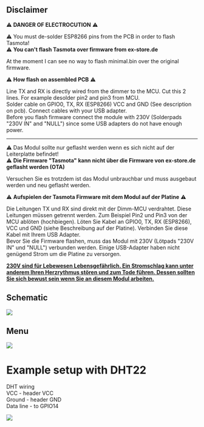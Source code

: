 ## Disclaimer
:warning: **DANGER OF ELECTROCUTION** :warning:

:warning: You must de-solder ESP8266 pins from the PCB in order to flash Tasmota!<br>
:warning: **You can't flash Tasmota over firmware from ex-store.de**

At the moment I can see no way to flash minimal.bin over the original firmware.

:warning: **How flash on assembled PCB** :warning:

Line TX and RX is directly wired from the dimmer to the MCU. Cut this 2 lines. For example desolder pin2 and pin3 from MCU.<br> Solder cable on GPIO0, TX, RX (ESP8266) VCC and GND (See description on pcb). Connect cables with your USB adapter.<br> Before you flash firmware connect the module with 230V (Solderpads "230V IN" and "NULL") since some USB adapters do not have enough power.

***

:warning: Das Modul sollte nur geflasht werden wenn es sich nicht auf der Leiterplatte befindet!<br>
:warning: **Die Firmware "Tasmota" kann nicht über die Firmware von ex-store.de geflasht werden (OTA)**

Versuchen Sie es trotzdem ist das Modul unbrauchbar und muss ausgebaut werden und neu geflasht werden.

:warning: **Aufspielen der Tasmota Firmware mit dem Modul auf der Platine** :warning:

Die Leitungen TX und RX sind direkt mit der Dimm-MCU verdrahtet. Diese Leitungen müssen getrennt werden. Zum Beispiel Pin2 und Pin3 von der MCU ablöten (hochbiegen). Löten Sie Kabel an GPIO0, TX, RX (ESP8266), VCC und GND (siehe Beschreibung auf der Platine). Verbinden Sie diese Kabel mit Ihrem USB Adapter.<br>
Bevor Sie die Firmware flashen, muss das Modul mit 230V (Lötpads "230V IN" und "NULL") verbunden werden. Einige USB-Adapter haben nicht genügend Strom um die Platine zu versorgen.

[
**230V sind für Lebewesen Lebensgefährlich. Ein Stromschlag kann unter anderem Ihren Herzrythmus stören und zum Tode führen. Dessen sollten Sie sich bewust sein wenn Sie an diesem Modul arbeiten.**](https://de.wikipedia.org/wiki/Stromunfall)

## Schematic

![](https://ex-store.de/media/image/product/222/lg/2-kanal-rs232-wifi-wlan-dimmer-modul-v4-fuer-unterputzmontage-230v-3a~3.png)  

## Menu

![](https://pi-gate.net/images/menu.png)  

# Example setup with DHT22
DHT wiring<br> 
VCC       - header VCC<br> 
Ground    - header GND<br> 
Data line - to GPIO14

![](https://pi-gate.net/images/V4_setup.png)  

